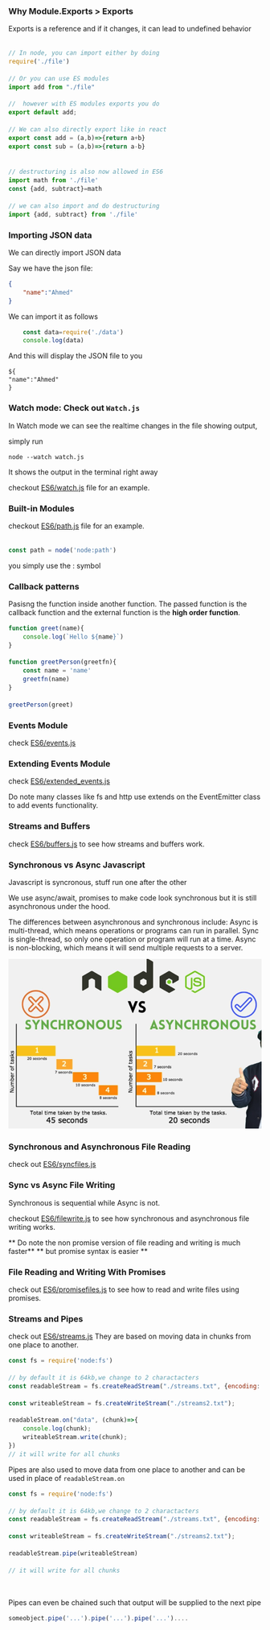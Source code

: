 ### Why Module.Exports > Exports

Exports is a reference and if it changes, it can lead to undefined behavior

```js

// In node, you can import either by doing
require('./file')

// Or you can use ES modules
import add from "./file"

//  however with ES modules exports you do 
export default add;

// We can also directly export like in react
export const add = (a,b)=>{return a+b}
export const sub = (a,b)=>{return a-b}


// destructuring is also now allowed in ES6
import math from './file'
const {add, subtract}=math

// we can also import and do destructuring
import {add, subtract} from './file'
```

### Importing JSON data
We can directly import JSON data

Say we have the json file:

```json
{
    "name":"Ahmed"
}
```

We can import it as follows
```js
    const data=require('./data')
    console.log(data)
```

And this will display the JSON file to you

    ${
    "name":"Ahmed"
    }

### Watch mode: Check out `Watch.js`

In Watch mode we can see the realtime changes in the file showing output, 

simply run 

    node --watch watch.js

It shows the output in the terminal right away

checkout [ES6/watch.js](ES6/watch.js) file for an example.

### Built-in Modules

checkout [ES6/path.js](ES6/path.js) file for an example.

```js

const path = node('node:path')
```

you simply use the : symbol

### Callback patterns

Pasisng the function inside another function. The passed function is the callback function and the external function is the **high order function**.

```js
function greet(name){
    console.log(`Hello ${name}`)
}

function greetPerson(greetfn){
    const name = 'name'
    greetfn(name)
}

greetPerson(greet)


```

### Events Module

check [ES6/events.js](ES6/events.js)


### Extending Events Module

check [ES6/extended_events.js](ES6/extended_events.js)

Do note many classes like fs and http use extends on the EventEmitter class to add events functionality.


### Streams and Buffers

check [ES6/buffers.js](ES6/buffers.js) to see how streams and buffers work.

### Synchronous vs Async Javascript

Javascript is syncronous, stuff run one after the other

We use async/await, promises to make code look synchronous but it is still asynchronous under the hood.

The differences between asynchronous and synchronous include: Async is multi-thread, which means operations or programs can run in parallel. Sync is single-thread, so only one operation or program will run at a time. Async is non-blocking, which means it will send multiple requests to a server.

![Image](ES6/sync_async.png)


### Synchronous and Asynchronous File Reading

check out [ES6/syncfiles.js](ES6/syncfiles.js)

### Sync vs Async File Writing

Synchronous is sequential while Async is not.

checkout [ES6/filewrite.js](ES6/filewrite.js) to see how synchronous and asynchronous file writing works.

** Do note the non promise version of file reading and writing is much faster**
** but promise syntax is easier **

### File Reading and Writing With Promises

check out [ES6/promisefiles.js](ES6/promisefiles.js) to see how to read and write files using promises.


### Streams and Pipes

check out [ES6/streams.js](ES6/streams.js)
They are based on moving data in chunks from one place to another. 

```js
const fs = require('node:fs')

// by default it is 64kb,we change to 2 charactacters
const readableStream = fs.createReadStream("./streams.txt", {encoding: 'utf-8', highWaterMark:2});

const writeableStream = fs.createWriteStream("./streams2.txt");

readableStream.on("data", (chunk)=>{
    console.log(chunk);
    writeableStream.write(chunk);
})
// it will write for all chunks

```

Pipes are also used to move data from one place to another and can be used in place of `readableStream.on`


```js
const fs = require('node:fs')

// by default it is 64kb,we change to 2 charactacters
const readableStream = fs.createReadStream("./streams.txt", {encoding: 'utf-8', highWaterMark:2});

const writeableStream = fs.createWriteStream("./streams2.txt");

readableStream.pipe(writeableStream)

// it will write for all chunks




```

Pipes can even be chained such that output will be supplied to the next pipe

```js
someobject.pipe('...').pipe('...').pipe('...')....
```


